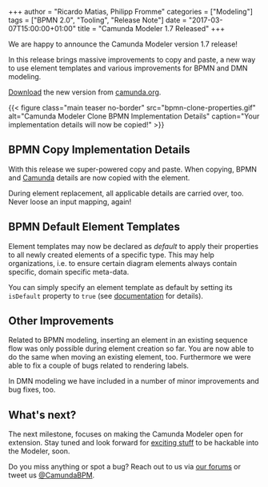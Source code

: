 +++
author = "Ricardo Matias, Philipp Fromme"
categories = ["Modeling"]
tags = ["BPMN 2.0", "Tooling", "Release Note"]
date = "2017-03-07T15:00:00+01:00"
title = "Camunda Modeler 1.7 Released"
+++

We are happy to announce the Camunda Modeler version 1.7 release!

In this release brings massive improvements to copy and paste, a new way to use element templates and various improvements for BPMN and DMN modeling.

[Download](https://camunda.org/bpmn/tool/) the new version from [camunda.org](https://camunda.org/bpmn/tool/).

<!--more-->

<style>
  @media(min-width: 900px) {
    figure.main.teaser.headline {
      margin-left: -120px !important;
      margin-right: -120px !important;
    }
  }
</style>

{{< figure class="main teaser no-border" src="bpmn-clone-properties.gif" alt="Camunda Modeler Clone BPMN Implementation Details" caption="Your implementation details will now be copied!" >}}


## BPMN Copy Implementation Details

With this release we super-powered copy and paste. When copying, BPMN and [Camunda](https://docs.camunda.org/manual/7.6/reference/bpmn20/custom-extensions/) details are now copied with the element.

During element replacement, all applicable details are carried over, too. Never loose an input mapping, again!


## BPMN Default Element Templates

Element templates may now be declared as _default_ to apply their properties to all newly created elements of a specific type. This may help organizations, i.e. to ensure certain diagram elements always contain specific, domain specific meta-data.

You can simply specify an element template as default by setting its `isDefault` property to `true` (see [documentation](https://github.com/camunda/camunda-modeler/tree/master/docs/element-templates#default-templates) for details).


## Other Improvements

Related to BPMN modeling, inserting an element in an existing sequence flow was only possible during element creation so far. You are now able to do the same when moving an existing element, too. Furthermore we were able to fix a couple of bugs related to rendering labels.

In DMN modeling we have included in a number of minor improvements and bug fixes, too.


## What's next?

The next milestone, focuses on making the Camunda Modeler open for extension. Stay tuned and look forward for [exciting stuff](https://bpmn.io/toolkit/bpmn-js/examples/) to be hackable into the Modeler, soon.

Do you miss anything or spot a bug? Reach out to us via [our forums](https://forum.camunda.org/c/modeler) or tweet us [@CamundaBPM](https://twitter.com/CamundaBPM).
